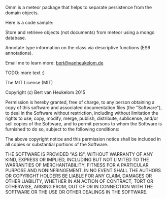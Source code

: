 
Omm is a meteor package that helps to separate persistence from the domain objects.

Here is a code sample:




Store and retrieve objects (not documents) from meteor using a mongo database.




Annotate type information on the class via descriptive functions (ES6 annotations).

Email me to learn more: bert@vanheukelom.de


TODO: more text :)



The MIT License (MIT)

Copyright (c) Bert van Heukelom 2015

Permission is hereby granted, free of charge, to any person obtaining a copy
of this software and associated documentation files (the "Software"), to deal
in the Software without restriction, including without limitation the rights
to use, copy, modify, merge, publish, distribute, sublicense, and/or sell
copies of the Software, and to permit persons to whom the Software is
furnished to do so, subject to the following conditions:

The above copyright notice and this permission notice shall be included in
all copies or substantial portions of the Software.

THE SOFTWARE IS PROVIDED "AS IS", WITHOUT WARRANTY OF ANY KIND, EXPRESS OR
IMPLIED, INCLUDING BUT NOT LIMITED TO THE WARRANTIES OF MERCHANTABILITY,
FITNESS FOR A PARTICULAR PURPOSE AND NONINFRINGEMENT. IN NO EVENT SHALL THE
AUTHORS OR COPYRIGHT HOLDERS BE LIABLE FOR ANY CLAIM, DAMAGES OR OTHER
LIABILITY, WHETHER IN AN ACTION OF CONTRACT, TORT OR OTHERWISE, ARISING FROM,
OUT OF OR IN CONNECTION WITH THE SOFTWARE OR THE USE OR OTHER DEALINGS IN
THE SOFTWARE.


